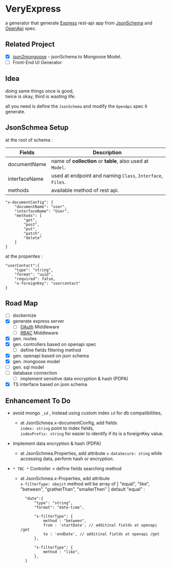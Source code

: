 # VeryExpress
a generator that generate [Express](https://expressjs.com/) rest-api app from [JsonSchema](https://json-schema.org/overview/what-is-jsonschema) and [OpenApi](https://www.openapis.org/) spec.

## Related Project
- [x] [json2mongoose](https://github.com/Justin26l/json2mongoose) - jsonSchema to Mongoose Model.
- [ ] Front-End UI Generator

## Idea
doing same things once is good,  
twice is okay, third is wasting life.

all you need is define the `JsonSchema` and modify the `OpenApi` spec it generate.

## JsonSchmea Setup
at the root of schema :

| Fields | Description | 
| - | - | 
| documentName  | name of **collection** or **table**, also used at `Model`. | 
| interfaceName  | used at endpoint and naming `Class`, `Interface`, `Files`. | 
| methods | available method of rest api. |


    "x-documentConfig": {
        "documentName": "user",
        "interfaceName": "User",
        "methods": [
            "get",
            "post",
            "put",
            "patch",
            "delete"
        ]
    }

at the properites :

    "userContact":{
        "type": "string",
        "format": "uuid",
        "required": false,
        "x-foreignKey": "usercontact"
    }



## Road Map
- [ ] dockernize
- [x] generate express server
    - [ ] [OAuth](https://oauth.net/) Middleware
    - [ ] [RBAC](https://en.wikipedia.org/wiki/Role-based_access_control) Middleware
- [x] gen. routes
- [x] gen. controllers based on openapi spec
    - [ ] define fields filtering method
- [x] gen. openapi based on json schema
- [x] gen. mongoose model
- [ ] gen. sql model
- [ ] database connection
    - [ ] implement sensitive data encryption & hash (PDPA)
- [x] TS interface based on json schema

## Enhancement To Do
- avoid mongo `_id` , instead using custom index `id` for db compatibilities,
    - at JsonSchmea.x-documentConfig, add fields  
    `index: string` point to index fields,  
    `indexPrefix: string` for easier to identify if its is a foreignKey value.

- Implement data encryption & hash (PDPA)
    - at JsonSchmea.Properties, add attribute
    `x-dataSecure: sting` while accessing data, perform hash or encryption.

- `* TBC *` Controller > define fields searching method 
    - at JsonSchmea.x-Properties, add attribute  
    `x-filterType: obejct` method will be array of [ "equal", "like", "between", "gratherThan", "smallerThen" ] default "equal" :

            "date":{
                "type": "string",
                "format": "date-time",

                "x-filterType": {
                    method : "between",
                    from : 'startDate', // additinal fields at openapi /get
                    to : 'endDate', // additinal fields at openapi /get
                },

                "x-filterType": {
                    method : "like",
                },
            }

